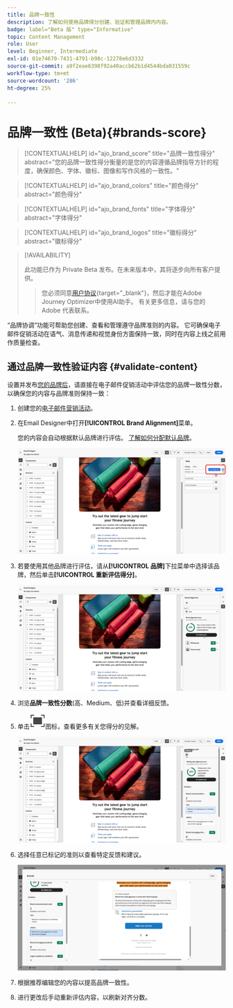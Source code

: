 ```yaml
---
title: 品牌一致性
description: 了解如何使用品牌得分创建、验证和管理品牌内内容。
badge: label="Beta 版" type="Informative"
topic: Content Management
role: User
level: Beginner, Intermediate
exl-id: 01e74670-7431-4791-b98c-12278e6d3332
source-git-commit: a9f2eae6398f92a40accb62b1d4544bda031559c
workflow-type: tm+mt
source-wordcount: '286'
ht-degree: 25%

---
```


# 品牌一致性 (Beta){#brands-score}

>[!CONTEXTUALHELP]
>id="ajo_brand_score"
>title="品牌一致性得分"
>abstract="您的品牌一致性得分衡量的是您的内容遵循品牌指导方针的程度，确保颜色、字体、徽标、图像和写作风格的一致性。"

>[!CONTEXTUALHELP]
>id="ajo_brand_colors"
>title="颜色得分"
>abstract="颜色得分"

>[!CONTEXTUALHELP]
>id="ajo_brand_fonts"
>title="字体得分"
>abstract="字体得分"

>[!CONTEXTUALHELP]
>id="ajo_brand_logos"
>title="徽标得分"
>abstract="徽标得分"

>[!AVAILABILITY]
>
>此功能已作为 Private Beta 发布。在未来版本中，其将逐步向所有客户提供。
>>您必须同意[用户协议](https://www.adobe.com/legal/licenses-terms/adobe-dx-gen-ai-user-guidelines.html){target="_blank"}，然后才能在Adobe Journey Optimizer中使用AI助手。 有关更多信息，请与您的 Adobe 代表联系。

“品牌协调”功能可帮助您创建、查看和管理遵守品牌准则的内容。 它可确保电子邮件促销活动在语气、消息传递和视觉身份方面保持一致，同时在内容上线之前用作质量检查。

## 通过品牌一致性验证内容 {#validate-content}

设置并发布[您的品牌后](brands.md)，请直接在电子邮件促销活动中评估您的品牌一致性分数，以确保您的内容与品牌准则保持一致：

1. 创建您的[电子邮件营销活动](../campaigns/create-campaign.md)。

1. 在Email Designer中打开&#x200B;**[!UICONTROL Brand Alignment]**&#x200B;菜单。

   您的内容会自动根据默认品牌进行评估。 [了解如何分配默认品牌](brands.md)。

   ![](assets/brand-score-1.png)

1. 若要使用其他品牌进行评估，请从&#x200B;**[!UICONTROL 品牌]**&#x200B;下拉菜单中选择该品牌，然后单击&#x200B;**[!UICONTROL 重新评估得分]**。

   ![](assets/brand-score-2.png)

1. 浏览&#x200B;**品牌一致性分数**(高、Medium、低)并查看详细反馈。

1. 单击![全屏图标获取详细的见解](assets/do-not-localize/Smock_FullScreen_18_N.svg "全屏")图标，查看更多有关您得分的见解。

   ![](assets/brand-score-3.png)

1. 选择任意已标记的准则以查看特定反馈和建议。

   ![](assets/brand-score-4.png)

1. 根据推荐编辑您的内容以提高品牌一致性。

1. 进行更改后手动重新评估内容，以刷新对齐分数。
